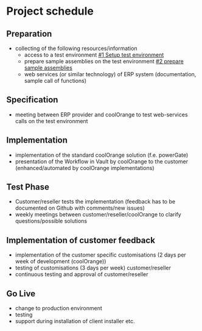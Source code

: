 # Project schedule

## Preparation

- collecting of the following resources/information
  - access to a test environment [#1 Setup test environment](https://github.com/coolOrangeProjects/repo_name/issues/1)
  - prepare sample assemblies on the test environment [#2 prepare sample assemblies](https://github.com/coolOrangeProjects/repo_name/issues/2)
  - web services (or similar technology) of ERP system (documentation, sample call of functions)

## Specification

- meeting between ERP provider and coolOrange to test web-services calls on the test environment

## Implementation

- implementation of the standard coolOrange solution (f.e. powerGate)
- presentation of the Workflow in Vault by coolOrange to the customer (enhanced/automated by coolOrange implementations)

## Test Phase

- Customer/reseller tests the implementation (feedback has to be documented on Github with comments/new issues)
- weekly meetings between customer/reseller/coolOrange to clarify questions/possible solutions

## Implementation of customer feedback

- implementation of the customer specific customisations (2 days per week of development (coolOrange))
- testing of customisations (3 days per week) customer/reseller
- continuous testing and approval of customer/reseller

## Go Live
- change to production environment
- testing
- support during installation of client installer etc.
